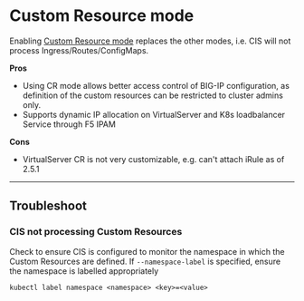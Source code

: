 # Custom Resource mode

Enabling [Custom Resource mode](https://clouddocs.f5.com/containers/latest/userguide/crd/) replaces the other modes, i.e. CIS will not process Ingress/Routes/ConfigMaps.

**Pros**
- Using CR mode allows better access control of BIG-IP configuration, as definition of the custom resources can be restricted to cluster admins only.
- Supports dynamic IP allocation on VirtualServer and K8s loadbalancer Service through F5 IPAM

**Cons**
- VirtualServer CR is not very customizable, e.g. can't attach iRule as of 2.5.1

---

## Troubleshoot

### CIS not processing Custom Resources

Check to ensure CIS is configured to monitor the namespace in which the Custom Resources are defined. If `--namespace-label` is specified, ensure the namespace is labelled appropriately

```
kubectl label namespace <namespace> <key>=<value>
```
